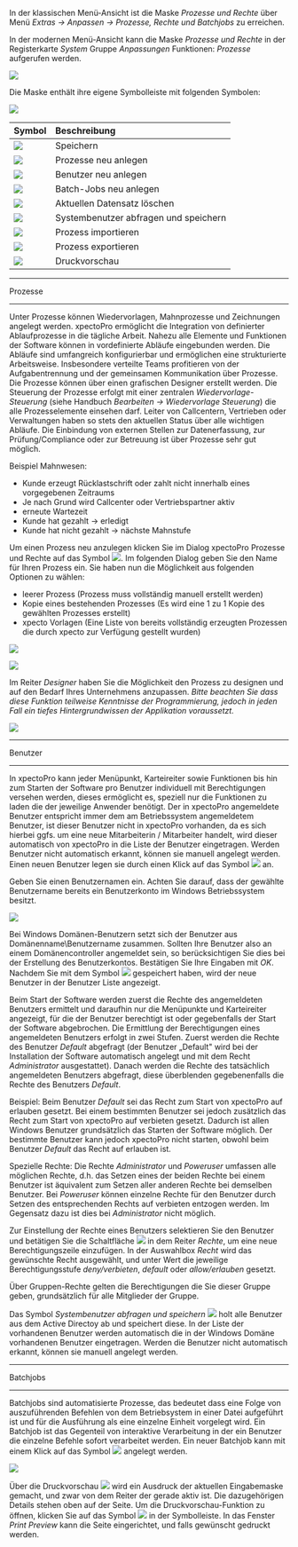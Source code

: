 In der klassischen Menü-Ansicht ist die Maske *Prozesse und Rechte* über Menü *Extras → Anpassen → Prozesse, Rechte und Batchjobs* zu erreichen.

In der modernen Menü-Ansicht kann die Maske *Prozesse und Rechte* in der Registerkarte *System* Gruppe *Anpassungen* Funktionen: *Prozesse* aufgerufen werden.

![](http://xpecto.github.io/docs/xpecto/Extras/Anpassen/Prozesse_Rechte_und_Batchjobs/Prozesse_Menue.png)

Die Maske enthält ihre eigene Symbolleiste mit folgenden Symbolen:

![](http://xpecto.github.io/docs/xpecto/Extras/Anpassen/Prozesse_Rechte_und_Batchjobs/Symbolleiste.png)

| Symbol          |    Beschreibung     |  
| ------------- |:-------------| 
| ![](http://xpecto.github.io/docs/xpecto/Extras/Anpassen/Prozesse_Rechte_und_Batchjobs/Button_speichern.png)  |Speichern| 
| ![](http://xpecto.github.io/docs/xpecto/Extras/Anpassen/Prozesse_Rechte_und_Batchjobs/Button_Prozesse_neu.png)  |Prozesse neu anlegen| 
| ![](http://xpecto.github.io/docs/xpecto/Extras/Anpassen/Prozesse_Rechte_und_Batchjobs/Button_Benutzer_neu.png)    | Benutzer neu anlegen | 
| ![](http://xpecto.github.io/docs/xpecto/Extras/Anpassen/Prozesse_Rechte_und_Batchjobs/Button_Batchjob_neu.png)   | Batch-Jobs neu anlegen | 
| ![](http://xpecto.github.io/docs/xpecto/Extras/Anpassen/Prozesse_Rechte_und_Batchjobs/Button_Datensatz_loeschen.png)   | Aktuellen Datensatz löschen | 
| ![](http://xpecto.github.io/docs/xpecto/Extras/Anpassen/Prozesse_Rechte_und_Batchjobs/Button_Systembenutzer_abfragen.png)   | Systembenutzer abfragen und speichern | 
| ![](http://xpecto.github.io/docs/xpecto/Extras/Anpassen/Prozesse_Rechte_und_Batchjobs/Button_Prozess_importieren.png)   | Prozess importieren|
|![](http://xpecto.github.io/docs/xpecto/Extras/Anpassen/Prozesse_Rechte_und_Batchjobs/Button_Prozess_exportieren.png)| Prozess exportieren| 
|![](http://xpecto.github.io/docs/xpecto/Extras/Anpassen/Prozesse_Rechte_und_Batchjobs/Button_Druckvorschau.png)| Druckvorschau|


----------


Prozesse


----------


Unter Prozesse können Wiedervorlagen, Mahnprozesse und Zeichnungen angelegt werden.
xpectoPro ermöglicht die Integration von definierter Ablaufprozesse in die tägliche Arbeit. Nahezu alle Elemente und Funktionen der Software können in vordefinierte Abläufe eingebunden werden. Die Abläufe sind umfangreich konfigurierbar und ermöglichen eine strukturierte Arbeitsweise. Insbesondere verteilte Teams profitieren von der Aufgabentrennung und der gemeinsamen Kommunikation über Prozesse.
Die Prozesse können über einen grafischen Designer erstellt werden. 
Die Steuerung der Prozesse erfolgt mit einer zentralen *Wiedervorlage-Steuerung* (siehe Handbuch *Bearbeiten → Wiedervorlage Steuerung*) die alle Prozesselemente einsehen darf. Leiter von Callcentern, Vertrieben oder Verwaltungen haben so stets den aktuellen Status über alle wichtigen Abläufe.
Die Einbindung von externen Stellen zur Datenerfassung, zur Prüfung/Compliance oder zur Betreuung ist über Prozesse sehr gut möglich. 

Beispiel Mahnwesen:
- Kunde erzeugt Rücklastschrift oder zahlt nicht innerhalb eines vorgegebenen Zeitraums 
- Je nach Grund wird Callcenter oder Vertriebspartner aktiv 
- erneute Wartezeit 
- Kunde hat gezahlt → erledigt 
- Kunde hat nicht gezahlt → nächste Mahnstufe

Um einen Prozess neu anzulegen klicken Sie im Dialog xpectoPro Prozesse und Rechte auf das Symbol ![](http://xpecto.github.io/docs/xpecto/Extras/Anpassen/Prozesse_Rechte_und_Batchjobs/Button_Prozesse_neu.png). 
Im folgenden Dialog geben Sie den Name für Ihren Prozess ein. Sie haben nun die Möglichkeit aus folgenden Optionen zu wählen:

 - leerer Prozess (Prozess muss vollständig manuell erstellt werden)
 - Kopie eines bestehenden Prozesses (Es wird eine 1 zu 1 Kopie des gewählten Prozesses erstellt)
 - xpecto Vorlagen (Eine Liste von bereits vollständig erzeugten Prozessen die durch xpecto zur Verfügung gestellt wurden)

![](http://xpecto.github.io/docs/xpecto/Extras/Anpassen/Prozesse_Rechte_und_Batchjobs/Prozesse_neu.png)

![](http://xpecto.github.io/docs/xpecto/Extras/Anpassen/Prozesse_Rechte_und_Batchjobs/Prozesse_Main.png)

Im Reiter *Designer* haben Sie die Möglichkeit den Prozess zu designen und auf den Bedarf Ihres Unternehmens anzupassen.
*Bitte beachten Sie dass diese Funktion teilweise Kenntnisse der Programmierung, jedoch in jeden Fall ein tiefes Hintergrundwissen der Applikation voraussetzt.*

![](http://xpecto.github.io/docs/xpecto/Extras/Anpassen/Prozesse_Rechte_und_Batchjobs/Prozesse_Designer.png)


----------


Benutzer


----------


In xpectoPro kann jeder Menüpunkt, Karteireiter sowie Funktionen bis hin zum Starten der Software pro Benutzer individuell mit Berechtigungen versehen werden, dieses ermöglicht es, speziell nur die Funktionen zu laden die der jeweilige Anwender benötigt. Der in xpectoPro angemeldete Benutzer entspricht immer dem am Betriebssystem angemeldetem Benutzer, ist dieser Benutzer nicht in xpectoPro vorhanden, da es sich hierbei ggfs. um eine neue Mitarbeiterin / Mitarbeiter handelt, wird dieser automatisch von xpectoPro in die Liste der Benutzer eingetragen. Werden Benutzer nicht automatisch erkannt, können sie manuell angelegt werden. Einen neuen Benutzer legen sie durch einen Klick auf das Symbol ![](http://xpecto.github.io/docs/img/img_1462187089244.png) an. 

Geben Sie einen Benutzernamen ein. Achten Sie darauf, dass der gewählte Benutzername bereits ein Benutzerkonto im Windows Betriebssystem besitzt. 

![](http://xpecto.github.io/docs/img/img_1424427033970.png)

Bei Windows Domänen-Benutzern setzt sich der Benutzer aus Domänenname\Benutzername zusammen. Sollten Ihre Benutzer also an einem Domänencontroller angemeldet sein, so berücksichtigen Sie dies bei der Erstellung des Benutzerkontos. Bestätigen Sie Ihre Eingaben mit *OK*. Nachdem Sie mit dem Symbol ![](http://xpecto.github.io/docs/img/img_1462187128337.png) gespeichert haben, wird der neue Benutzer in der Benutzer Liste angezeigt. 

Beim Start der Software werden zuerst die Rechte des angemeldeten Benutzers ermittelt und daraufhin nur die Menüpunkte und Karteireiter angezeigt, für die der Benutzer berechtigt ist oder gegebenfalls der Start der Software abgebrochen. Die Ermittlung der Berechtigungen eines angemeldeten Benutzers erfolgt in zwei Stufen. Zuerst werden die Rechte des Benutzer *Default* abgefragt (der Benutzer „Default" wird  bei der Installation der Software automatisch angelegt und mit dem Recht *Administrator* ausgestattet). Danach werden die Rechte des tatsächlich angemeldeten Benutzers abgefragt, diese überblenden gegebenenfalls die Rechte des Benutzers *Default*. 

Beispiel: Beim Benutzer *Default* sei das Recht zum Start von xpectoPro auf erlauben gesetzt. Bei einem bestimmten Benutzer sei jedoch zusätzlich das Recht zum Start von xpectoPro auf verbieten gesetzt. Dadurch ist allen Windows Benutzer grundsätzlich das Starten der Software möglich. Der bestimmte Benutzer kann jedoch xpectoPro nicht starten, obwohl beim Benutzer *Default* das Recht auf erlauben ist. 

Spezielle Rechte: Die Rechte *Administrator* und *Poweruser* umfassen alle möglichen Rechte, d.h. das Setzen eines der beiden Rechte bei einem Benutzer ist äquivalent zum Setzen aller anderen Rechte bei demselben Benutzer. Bei *Poweruser* können einzelne Rechte für den Benutzer durch Setzen des entsprechenden Rechts auf verbieten entzogen werden. Im Gegensatz dazu ist dies bei *Administrator* nicht möglich.

Zur Einstellung der Rechte eines Benutzers selektieren Sie den Benutzer und betätigen Sie die Schaltfläche 
 ![](http://xpecto.github.io/docs/img/img_1424439295301.png) in dem Reiter *Rechte*, um eine neue Berechtigungszeile einzufügen. In der Auswahlbox *Recht* wird das gewünschte Recht ausgewählt, und unter Wert die jeweilige Berechtigungsstufe *deny/verbieten*, *default* oder *allow/erlauben* gesetzt.

Über Gruppen-Rechte gelten die Berechtigungen die Sie dieser Gruppe geben, grundsätzlich für alle Mitglieder der Gruppe. 

Das Symbol *Systembenutzer abfragen und speichern* ![](http://xpecto.github.io/docs/img/img_1462187160501.png) holt alle Benutzer aus dem Active Directoy ab und speichert diese. In der Liste der vorhandenen Benutzer werden automatisch die in der Windows Domäne vorhandenen Benutzer eingetragen. Werden die Benutzer nicht automatisch erkannt, können sie manuell angelegt werden. 


----------


Batchjobs


----------


Batchjobs sind automatisierte Prozesse, das bedeutet dass eine Folge von auszuführenden Befehlen von dem Betriebsystem in einer Datei aufgeführt ist und für die Ausführung als eine einzelne Einheit vorgelegt wird. Ein Batchjob ist das Gegenteil von interaktive Verarbeitung in der ein Benutzer die einzelne Befehle sofort verarbeitet werden.
Ein neuer Batchjob kann mit einem Klick auf das Symbol ![](http://xpecto.github.io/docs/img/img_1462187304079.png) angelegt werden.

![](http://xpecto.github.io/docs/img/img_1462187275440.png)

Über die Druckvorschau ![](http://xpecto.github.io/docs/img/img_1462187329274.png) wird ein Ausdruck der aktuellen Eingabemaske gemacht, und zwar von dem Reiter der gerade aktiv ist. Die dazugehörigen Details stehen oben auf der Seite. Um die Druckvorschau-Funktion zu öffnen, klicken Sie auf das Symbol ![](http://xpecto.github.io/docs/img/img_1462187337467.png) in der Symbolleiste. In das Fenster *Print Preview* kann die Seite eingerichtet, und falls gewünscht gedruckt werden.